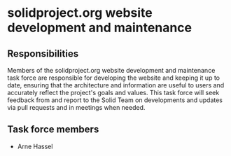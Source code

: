 # solidproject.org website development and maintenance

## Responsibilities

Members of the solidproject.org website development and maintenance task force are responsible for developing the website and keeping it up to date, ensuring that the architecture and information are useful to users and accurately reflect the project's goals and values. This task force will seek feedback from and report to the Solid Team on developments and updates via pull requests and in meetings when needed.

## Task force members

* Arne Hassel
